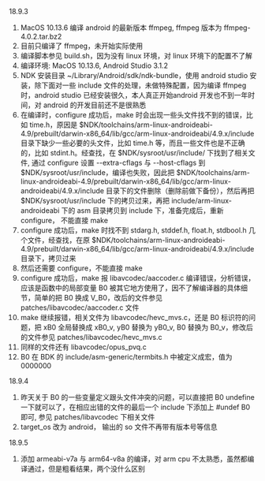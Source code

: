 18.9.3
1. MacOS 10.13.6 编译 android 的最新版本 ffmpeg, ffmpeg 版本为 ffmpeg-4.0.2.tar.bz2
1. 目前只编译了 ffmpeg，未开始实际使用
1. 编译脚本参见 build.sh，因为没有 linux 环境，对 linux 环境下的配置不了解
1. 编译环境: MacOS 10.13.6, Android Studio 3.1.2
2. NDK 安装目录 ~/Library/Android/sdk/ndk-bundle，使用 android studio 安装，除下面对一些 include 文件的处理，未做特殊配置，因为编译 ffmpeg 时，android studio 已经安装很久，本人真正开始android 开发也不到一年时间，对 android 的开发目前还不是很熟悉
3. 在编译时，configure 成功后，make 时会出现一些头文件找不到的错误，比如 time.h，原因是
$NDK/toolchains/arm-linux-androideabi-4.9/prebuilt/darwin-x86_64/lib/gcc/arm-linux-androideabi/4.9.x/include 目录下缺少一些必要的头文件，比如 time.h 等，而且一些文件也是不正确的，比如 stdint.h。经查找，在 $NDK/sysroot/usr/include/ 下找到了相关文件, 通过 configure 设置 --extra-cflags 与 --host-cflags 到 $NDK/sysroot/usr/include，编译也失败，因此把 $NDK/toolchains/arm-linux-androideabi-4.9/prebuilt/darwin-x86_64/lib/gcc/arm-linux-androideabi/4.9.x/include 目录下的文件删除（删除前做下备份），然后再把 $NDK/sysroot/usr/include 下的拷贝过来，再把 include/arm-linux-androideabi 下的 asm 目录拷贝到 include 下，准备完成后，重新 configure， 不能直接 make
4. configure 成功后，make 时找不到 stdarg.h, stddef.h, float.h, stdbool.h 几个文件，经查找，在原 $NDK/toolchains/arm-linux-androideabi-4.9/prebuilt/darwin-x86_64/lib/gcc/arm-linux-androideabi/4.9.x/include 目录下，拷贝过来
5. 然后还需要 configure，不能直接 make
6. configure 成功后，make 报 libavcodec/aaccoder.c 编译错误，分析错误，应该是函数中的局部变量 B0 被其它地方使用了，因不了解编译器的具体细节，简单的把 B0 换成 V_B0，改后的文件参见 patches/libavcodec/aaccoder.c 文件
7. make 继续报错，相关文件为 libavcodec/hevc_mvs.c，还是 B0 标识符的问题，把 xB0 全局替换成 xB0_v, yB0 替换为 yB0_v, B0 替换为 B0_v，修改后的文件参见 patches/libavcodec/hevc_mvs.c
8. 同样的文件还有 libavcodec/opus_pvq.c
1. B0 在 BDK 的 include/asm-generic/termbits.h 中被定义成宏，值为 0000000

18.9.4
1. 昨天关于 B0 的一些变量定义跟头文件冲突的问题，可以直接把 B0 undefine 一下就可以了，在相应出错的文件的最后一个 include 下添加上 #undef B0 即可, 参见 patches/libavcodec 下相关文件
1. target_os 改为 android， 输出的 so 文件不再带有版本号等信息

18.9.5
1. 添加 armeabi-v7a 与 arm64-v8a 的编译，对 arm cpu 不太熟悉，虽然都编译通过，但是粗看结果，两个没什么区别

